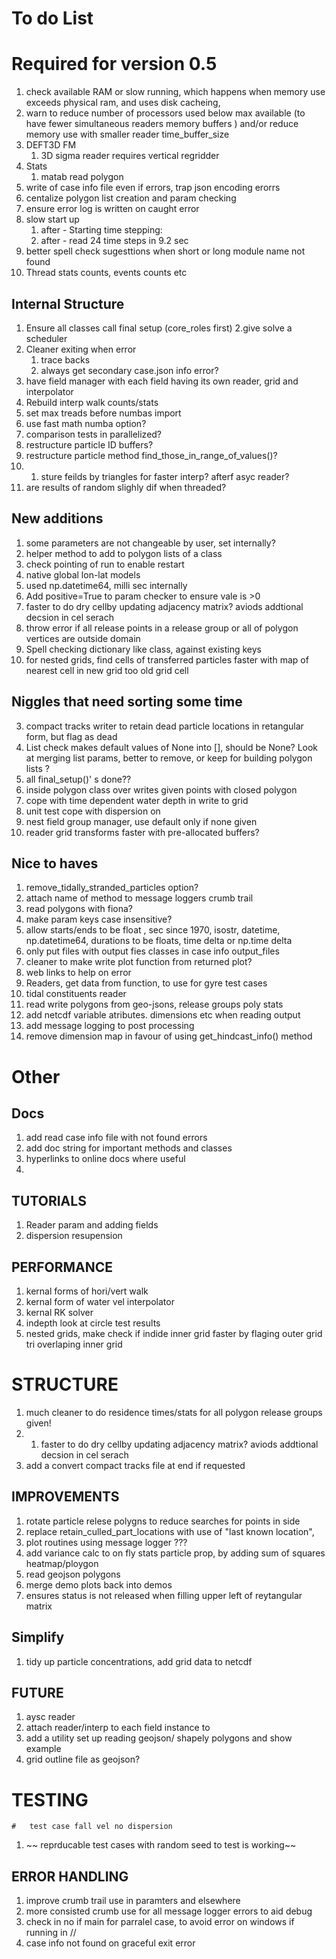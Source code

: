 # To do List

# Required for version 0.5
1. check available RAM or slow running, which happens when memory use exceeds physical ram, and uses disk cacheing,
2. warn to reduce number of processors used below max available  (to have fewer simultaneous readers memory buffers  ) and/or reduce memory use with smaller reader time_buffer_size 
1. DEFT3D FM
   1. 3D sigma reader requires vertical regridder
1. Stats
    1. matab read polygon
1. write of case info file even if errors, trap json encoding erorrs 
2. centalize polygon list creation and param checking 
4. ensure error log is written on caught error
1. slow start up
   1. after  - Starting time stepping:
   1. after -  read  24 time steps in  9.2 sec
1. better spell check sugesttions when short or long module name not found
1. Thread stats counts, events counts etc

##  Internal Structure

1. Ensure all classes call final setup (core_roles first) 
2.give solve a scheduler
1. Cleaner exiting when error
    1. trace backs
    1. always get secondary case.json info error?
2.  have field manager with each field having its own reader, grid and interpolator
1. Rebuild interp walk counts/stats
1. set max treads before numbas import
1. use fast math numba option?
2. comparison tests in parallelized?
3. restructure particle ID buffers?
1. restructure  particle method find_those_in_range_of_values()?
2. 1. sture feilds by triangles for faster interp? afterf asyc reader?
3. are results of random slighly dif when threaded?

## New additions

1. some parameters are not changeable by user, set internally?
1. helper method to add to  polygon lists of a class
1. check pointing of run to enable restart
1. native global lon-lat  models
1. used np.datetime64, milli sec internally
2. Add positive=True to param checker to ensure vale is >0
2. faster to do dry cellby updating adjacency matrix? aviods addtional decsion in cel serach
1. throw error if all release points in a release group or all of polygon vertices  are outside domain
1. Spell checking dictionary like class, against existing keys
1. for nested grids, find cells of transferred particles faster with map of nearest cell in new grid too old grid cell

## Niggles that need sorting some time

3. compact tracks writer to retain dead particle locations in retangular form, but flag as dead
1. List check makes default values of None into [], should be None? Look at merging list params, better to remove, or keep for building polygon lists ?
1. all final_setup()' s done??
1. inside polygon class over writes given points with closed polygon 
1. cope with time dependent water depth in write to grid
1. unit test cope with dispersion on 
2. nest field group manager, use default only if none given
3.  reader grid transforms faster with pre-allocated buffers?
    
## Nice to haves
1.   remove_tidally_stranded_particles option?
1. attach name of method to message loggers crumb trail
1.  read polygons with fiona?
1. make param keys case insensitive?
1. allow starts/ends to be float , sec since 1970, isostr, datetime, np.datetime64, durations to be floats, time delta or np.time delta
1. only put files with output fies classes in case info output_files
1. cleaner to make write plot function from returned plot?
2. web links to help on error
1. Readers,  get data from function,  to use for gyre test cases
1. tidal constituents reader
1. read write polygons from geo-jsons, release groups poly stats
1. add netcdf variable atributes. dimensions etc when reading output
1.  add message logging to post processing
2.  remove dimension map in favour of using get_hindcast_info() method

# Other

## Docs

1.   add read case info file with not found errors 
2. add doc string for important methods and classes
1.    hyperlinks to online docs where useful
2. 
##   TUTORIALS
1.   Reader param and adding fields
1.   dispersion resupension

## PERFORMANCE
1.  kernal forms of hori/vert walk
1.   kernal form of water vel interpolator
1.   kernal RK solver
1.   indepth look at circle test results
1. nested grids, make check if indide inner grid faster by flaging outer grid tri overlaping inner grid

#   STRUCTURE

1.   much cleaner to  do residence times/stats for all polygon release groups given!
2.   1. faster to do dry cellby updating adjacency matrix? aviods addtional decsion in cel serach
1. add a convert compact tracks file at end if requested


##   IMPROVEMENTS

1.    rotate particle relese polygns to reduce searches for points in side
1.    replace retain_culled_part_locations with use of "last known location",
1.   plot routines using message logger ???
1.   add variance calc to on fly stats particle prop, by adding sum of squares heatmap/ploygon
1.    read geojson polygons
1.   merge demo plots back into demos
1.  ensures status is not released when filling upper left of reytangular matrix
 
 ##   Simplify
1.   tidy up particle concentrations, add grid data to netcdf

##   FUTURE
1.   aysc reader
1.    attach reader/interp to each  field instance to
1.    add a utility set up reading geojson/ shapely polygons and show example
1.    grid outline file as geojson?


#   TESTING
    #   test case fall vel no dispersion
1. ~~  reprducable  test cases with random seed to test is working~~

##    ERROR HANDLING
1.   improve crumb trail use in paramters and elsewhere
1.   more consisted crumb use for all message logger errors to aid debug
1.    check in no if main for parralel case, to avoid  error on windows if running in //
1.   case info not found on graceful exit error



